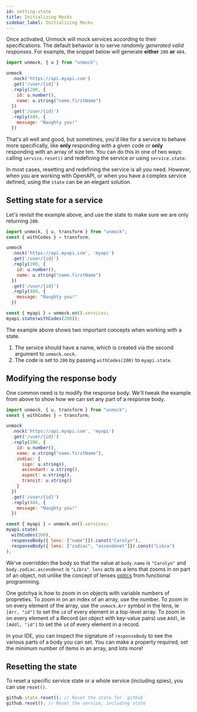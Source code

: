 ```yaml
---
id: setting-state
title: Initializing Mocks
sidebar_label: Initializing Mocks
---
```


Once activated, Unmock will mock services according to their specifications. The default behavior is to serve _randomly generated valid responses_. For example, the snippet below will generate **either** `200` **or** `404`.

```javascript
import unmock, { u } from "unmock";

unmock
  .nock('https://api.myapi.com')
  .get('/user/{id}')
  .reply(200, {
    id: u.number(),
    name: u.string("name.firstName")
  })
  .get('/user/{id}')
  .reply(404, {
    message: "Naughty you!"
  })
```

That's all well and good, but sometimes, you'd like for a service to behave more specifically, like **only** responding with a given code or **only** responding with an array of size ten.  You can do this in one of two ways: calling `service.reset()` and redefining the service *or* using `service.state`.

In most cases, resetting and redefining the service is all you need. However, when you are working with OpenAPI, or when you have a complex service defined, using the `state` can be an elegant solution.

## Setting state for a service

Let's revisit the example above, and use the state to make sure we are only returning `200`.

```javascript
import unmock, { u, transform } from "unmock";
const { withCodes } = transform;

unmock
  .nock('https://api.myapi.com', 'myapi')
  .get('/user/{id}')
  .reply(200, {
    id: u.number(),
    name: u.string("name.firstName")
  })
  .get('/user/{id}')
  .reply(404, {
    message: "Naughty you!"
  })

const { myapi } = unmock.on().services;
myapi.state(withCodes(200));
```

The example above shows two important concepts when working with a state.

1. The service should have a name, which is created via the second argument to `unmock.nock`.
1. The code is set to `200` by passing `withCodes(200)` to `myapi.state`.

## Modifying the response body

One common need is to modify the response body.  We'll tweak the example from above to show how we can set any part of a response body.

```javascript
import unmock, { u, transform } from "unmock";
const { withCodes } = transform;

unmock
  .nock('https://api.myapi.com', 'myapi')
  .get('/user/{id}')
  .reply(200, {
    id: u.number(),
    name: u.string("name.firstName"),
    zodiac: {
      sign: u.string(),
      ascendant: u.string(),
      aspect: u.string(),
      transit: u.string()
    }
  })
  .get('/user/{id}')
  .reply(404, {
    message: "Naughty you!"
  })

const { myapi } = unmock.on().services;
myapi.state(
  withCodes(200),
  responseBody({ lens: ["name"]}).const("Carolyn"),
  responseBody({ lens: ["zodiac", "ascendenet"]}).const("Libra")
);
```

We've overridden the body so that the value at `body.name` is `"Carolyn"` and `body.zodiac.ascendenet` is `"Libra"`. `lens` acts as a lens that zooms in on part of an object, not unlike the concept of lenses [optics](https://en.wikibooks.org/wiki/Haskell/Lenses_and_functional_references) from functional programming.

One gotchya is how to zoom in on objects with variable numbers of propreties. To zoom in on an index of an array, use the number. To zoom in on every element of the array, use the `unmock.Arr` symbol in the lens, ie `[Arr, "id"]` to set the `id` of every element in a top-level array. To zoom in on every element of a Record (an object with key-value pairs) use `Addl`, ie `[Addl, "id"]` to set the `id` of every element in a record.

In your IDE, you can inspect the signature of `responseBody` to see the various parts of a body you can set. You can make a property required, set the minimum number of items in an array, and lots more!

## Resetting the state

To reset a specific service state or a whole service (including spies), you can use `reset()`.

```javascript
github.state.reset(); // Reset the state for `github`
github.reset(); // Reset the service, including state
```

